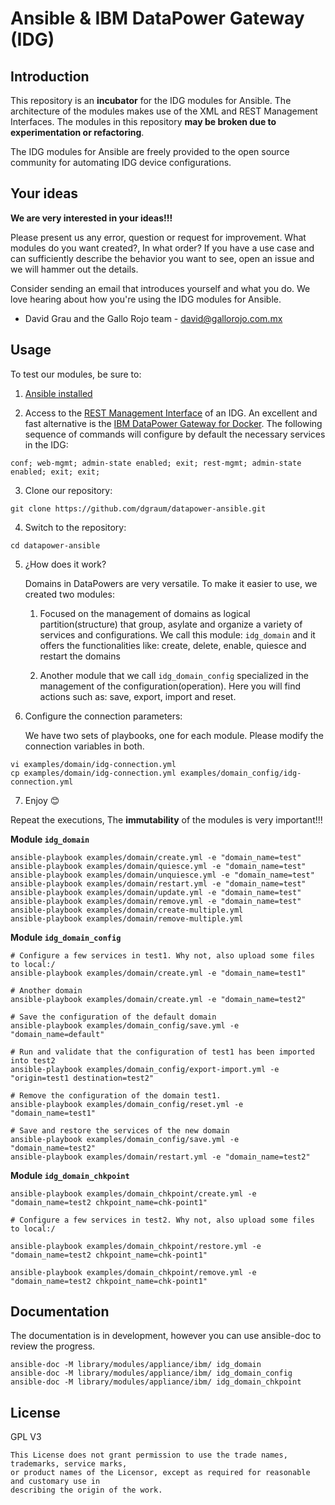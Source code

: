Ansible & IBM DataPower Gateway (IDG)
==========================

Introduction
---------------

This repository is an **incubator** for the IDG modules for Ansible.
The architecture of the modules makes use of the XML and REST Management Interfaces.
The modules in this repository **may be broken due to experimentation or refactoring**.

The IDG modules for Ansible are freely provided to the open source community for automating IDG device configurations.

Your ideas
----------

**We are very interested in your ideas!!!**

Please present us any error, question or request for improvement. What modules do you want created?, In what order?
If you have a use case and can sufficiently describe the behavior you want to see, open an issue and we will hammer out the details.

Consider sending an email that introduces yourself and what you do. We love hearing about how you're using the IDG modules for Ansible.
- David Grau and the Gallo Rojo team - david@gallorojo.com.mx

Usage
----

To test our modules, be sure to:

1. [Ansible installed](https://docs.ansible.com/ansible/latest/installation_guide/intro_installation.html)

2. Access to the [REST Management Interface](https://www.ibm.com/support/knowledgecenter/en/SS9H2Y_7.6.0/com.ibm.dp.doc/restmgtinterface.html) of an IDG. An excellent and fast alternative is the [IBM DataPower Gateway for Docker](https://hub.docker.com/r/ibmcom/datapower/). The following sequence of commands will configure by default the necessary services in the IDG:

```
conf; web-mgmt; admin-state enabled; exit; rest-mgmt; admin-state enabled; exit; exit;
```

3. Clone our repository:

```shell
git clone https://github.com/dgraum/datapower-ansible.git
```

4. Switch to the repository:

```shell
cd datapower-ansible
```

5. ¿How does it work?

    Domains in DataPowers are very versatile. To make it easier to use, we created two modules:

    1. Focused on the management of domains as logical partition(structure) that group, asylate and organize a variety of services and configurations.
       We call this module: `idg_domain` and it offers the functionalities like: create, delete, enable, quiesce and restart the domains

    2. Another module that we call `idg_domain_config` specialized in the management of the configuration(operation).
       Here you will find actions such as: save, export, import and reset.

6. Configure the connection parameters:

    We have two sets of playbooks, one for each module. Please modify the connection variables in both.

```shell
vi examples/domain/idg-connection.yml
cp examples/domain/idg-connection.yml examples/domain_config/idg-connection.yml
```

7. Enjoy :blush:

Repeat the executions, The **immutability** of the modules is very important!!!

**Module `idg_domain`**

```shell
ansible-playbook examples/domain/create.yml -e "domain_name=test"
ansible-playbook examples/domain/quiesce.yml -e "domain_name=test"
ansible-playbook examples/domain/unquiesce.yml -e "domain_name=test"
ansible-playbook examples/domain/restart.yml -e "domain_name=test"
ansible-playbook examples/domain/update.yml -e "domain_name=test"
ansible-playbook examples/domain/remove.yml -e "domain_name=test"
ansible-playbook examples/domain/create-multiple.yml
ansible-playbook examples/domain/remove-multiple.yml
```

**Module `idg_domain_config`**

```shell
# Configure a few services in test1. Why not, also upload some files to local:/
ansible-playbook examples/domain/create.yml -e "domain_name=test1"

# Another domain
ansible-playbook examples/domain/create.yml -e "domain_name=test2"

# Save the configuration of the default domain
ansible-playbook examples/domain_config/save.yml -e "domain_name=default"

# Run and validate that the configuration of test1 has been imported into test2
ansible-playbook examples/domain_config/export-import.yml -e "origin=test1 destination=test2"

# Remove the configuration of the domain test1.
ansible-playbook examples/domain_config/reset.yml -e "domain_name=test1"

# Save and restore the services of the new domain
ansible-playbook examples/domain_config/save.yml -e "domain_name=test2"
ansible-playbook examples/domain/restart.yml -e "domain_name=test2"
```

**Module `idg_domain_chkpoint`**

```shell
ansible-playbook examples/domain_chkpoint/create.yml -e "domain_name=test2 chkpoint_name=chk-point1"

# Configure a few services in test2. Why not, also upload some files to local:/

ansible-playbook examples/domain_chkpoint/restore.yml -e "domain_name=test2 chkpoint_name=chk-point1"

ansible-playbook examples/domain_chkpoint/remove.yml -e "domain_name=test2 chkpoint_name=chk-point1"
```

Documentation
-------------

The documentation is in development, however you can use ansible-doc to review the progress.

```shell
ansible-doc -M library/modules/appliance/ibm/ idg_domain
ansible-doc -M library/modules/appliance/ibm/ idg_domain_config
ansible-doc -M library/modules/appliance/ibm/ idg_domain_chkpoint
```

License
-------

GPL V3
~~~~~~
This License does not grant permission to use the trade names, trademarks, service marks,
or product names of the Licensor, except as required for reasonable and customary use in
describing the origin of the work.
